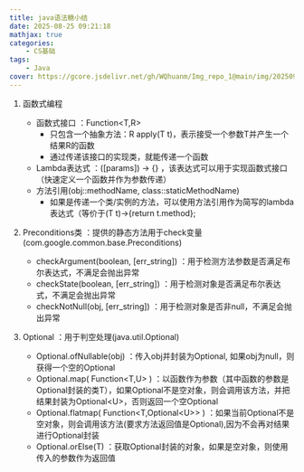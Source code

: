 ```yaml
---
title: java语法糖小结
date: 2025-08-25 09:21:18
mathjax: true
categories: 
    - CS基础
tags: 
    - Java
cover: https://gcore.jsdelivr.net/gh/WQhuanm/Img_repo_1@main/img/202509141040515.jpg
---
```



1. 函数式编程
    - 函数式接口 ：Function<T,R>
        - 只包含一个抽象方法：R apply(T t)，表示接受一个参数T并产生一个结果R的函数
        - 通过传递该接口的实现类，就能传递一个函数
    - Lambda表达式 ：([params]) -> {} ，该表达式可以用于实现函数式接口（快速定义一个函数并作为参数传递）
    - 方法引用(obj::methodName, class::staticMethodName) 
        - 如果是传递一个类/实例的方法，可以使用方法引用作为简写的lambda表达式（等价于(T t)->{return t.method};

1. Preconditions类 ：提供的静态方法用于check变量(com.google.common.base.Preconditions)
    - checkArgument(boolean, [err_string]) ：用于检测方法参数是否满足布尔表达式，不满足会抛出异常
    - checkState(boolean, [err_string]) ：用于检测对象是否满足布尔表达式，不满足会抛出异常
    - checkNotNull(obj, [err_string]) ：用于检测对象是否非null，不满足会抛出异常

1. Optional<T> ：用于判空处理(java.util.Optional)
    - Optional.ofNullable(obj) ：传入obj并封装为Optional<obj>, 如果obj为null，则获得一个空的Optional
    - Optional.map( Function<T,U> ) ：以函数作为参数（其中函数的参数是Optional封装的类T），如果Optional不是空对象，则会调用该方法，并把结果封装为Optional\<U>，否则返回一个空Optional
    - Optional.flatmap( Function<T,Optional\<U>> ) ：如果当前Optional不是空对象，则会调用该方法(要求方法返回值是Optional),因为不会再对结果进行Optional封装
    - Optional.orElse(T) ：获取Optional封装的对象，如果是空对象，则使用传入的参数作为返回值
